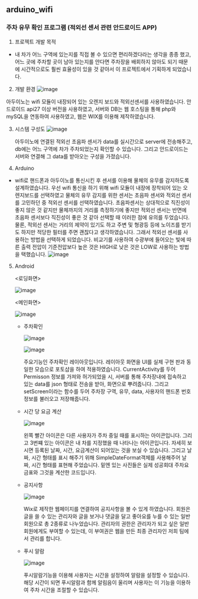 ## arduino_wifi
### 주차 유무 확인 프로그램 (적외선 센서 관련 안드로이드 APP)

1. 프로젝트 개발 목적

* 내 차가 어느 구역에 있는지를 직접 볼 수 있으면 편리하겠다라는 생각을 종종 했고, 어느 곳에 주차할 곳이 남아 있는지를 안다면 주차장을 배회하지 않아도 되기 때문에 시간적으로도 훨씬 효율성이 있을 것 같아서 이 프로젝트에서 기획하게 되었습니다.

2. 개발 환경
![image](https://user-images.githubusercontent.com/38427658/53644979-3affd700-3c7b-11e9-8e94-aafc862caf3b.png)

아두이노는 wifi 모듈이 내장되어 있는 오렌지 보드와 적외선센서를 사용하였습니다.
안드로이드 api27 이상 버전을 사용하였고,
서버와 DB는 웹 호스팅을 통해 php와 mySQL을 연동하여 사용하였고,
웹은 WIX를 이용해 제작하였습니다.

3. 시스템 구성도
![image](https://user-images.githubusercontent.com/38427658/53645095-7d291880-3c7b-11e9-87a0-508a8675eabf.png)

    아두이노에 연결된 적외선 초음파 센서가 data를 실시간으로 server에 전송해주고, db에는 어느 구역에 차가 주차되었는지 확인할 수 있습니다.
그리고 안드로이드는 서버와 연결해 그 data를 받아오는 구성을 가졌습니다.

4. Arduino

* wifi로 핸드폰과 아두이노를 통신시킨 후 센서를 이용해 물체의 유무를 감지하도록 설계하였습니다. 우선 wifi 통신을 하기 위해 wifi 모듈이 내장에 장착되어 있는 오렌지보드를 선택하였고 물체의 유무 감지를 위한 센서는 초음파 센서와 적외선 센서를 고민하던 중 적외선 센서를 선택하였습니다.
초음파센서는 상대적으로 직진성이 좋지 않은 것 같지만 물체까지의 거리를 측정하기에 좋지만 적외선 센서는 반면에 초음파 센서보다 직진성이 좋은 것 같아 선택할 때 이러한 점에 유의를 두었습니다. 물론, 적외선 센서는 거리의 제약이 있기도 하고 주변 및 형광등 등에 노이즈를 받기도 하지만 적당한 필터를 주면 괜찮다고 생각하였습니다.
그래서 적외선 센서를 사용하는 방법을 선택하게 되었습니다. 비교기를 사용하여 수광부에 들어오는 빛에 따른 출력 전압이 기준전압보다 높은 것은 HIGH로 낮은 것은 LOW로 사용하는 방법을 택했습니다.
![image](https://user-images.githubusercontent.com/38427658/53646532-c0d15180-3c7e-11e9-9c69-2bb109a33095.png)

5. Android

    <로딩화면>

    ![image](https://user-images.githubusercontent.com/38427658/53646659-1f96cb00-3c7f-11e9-9d09-4ad3f8ffe9a4.png)

    <메인화면>
 
    ![image](https://user-images.githubusercontent.com/38427658/53646717-3b9a6c80-3c7f-11e9-93b2-65b5b1ed865e.png)

    * 주차확인

        ![image](https://user-images.githubusercontent.com/38427658/53646759-566ce100-3c7f-11e9-97c0-259c5cab60aa.png)

        ![image](https://user-images.githubusercontent.com/38427658/53646842-9207ab00-3c7f-11e9-91c9-94693d60a9a9.png)

        주요기능인 주차확인 레이아웃입니다.
        레이아웃 화면을 UI를 실제 구현 판과 동일한 모습으로 포토샵을 하여 적용하였습니다.
        CurrentActivity를 두어 Permisson 정보를 가져와 허가되었을 시, 서버를 통해 주차장내에 접속하고 있는 data를 json 형태로 전송을 받아, 화면으로 뿌려줍니다. 
        그리고 setScreen이라는 함수를 두어 주차장 구역, 유무, data, 사용자의 핸드폰 번호 정보를 불러오고 저장해줍니다.

    * 시간 당 요금 계산
    
        ![image](https://user-images.githubusercontent.com/38427658/53646875-a0ee5d80-3c7f-11e9-9914-d587de421875.png)

        왼쪽 빨간 아이콘은 다른 사용자가 주차 중일 때를 표시하는 아이콘입니다. 그리고 3번쨰 있는 아이콘은 내 차를 지정했을 때 나타나는 아이콘입니다.
        자세히 보시면 등록된 날짜, 시간, 요금계산이 되어있는 것을 보실 수 있습니다.
        그리고 날짜, 시간 형태를 표시 해주기 위해 SimpleDateFormat객체를 사용해주어 날짜, 시간 형태를 표현해 주었습니다.
        밑엔 있는 사진들은 실제 성공회대 주차요금표와 그것을 계산한 코드입니다.

    * 공지사항

        ![image](https://user-images.githubusercontent.com/38427658/53647052-004c6d80-3c80-11e9-97cc-47bffad3eaef.png)

        Wix로 제작한 웹페이지를 연결하여 공지사항을 볼 수 있게 하였습니다. 회원은 글을 쓸 수 있는 관리자와 글을 보거나 댓글을 달고 좋아요를 누를 수 있는 일반 회원으로 총 2종류로 나누었습니다. 관리자의 권한은 관리자가 되고 싶은 일반 회원에게도 부여할 수 있는데, 이 부여권은 웹을 만든 최종 관리자인 저희 팀에서 관리를 합니다. 

    * 푸시 알람

        ![image](https://user-images.githubusercontent.com/38427658/53647135-3558c000-3c80-11e9-9362-ff4b721c8183.png)

        푸시알람기능을 이용해 사용자는 시간을 설정하여 알람을 설정할 수 있습니다. 해당 시간이 되면 푸시알람과 함께 알림음이 울리며 사용자는 이 기능을 이용하여 주차 시간을 조절할 수 있습니다. 